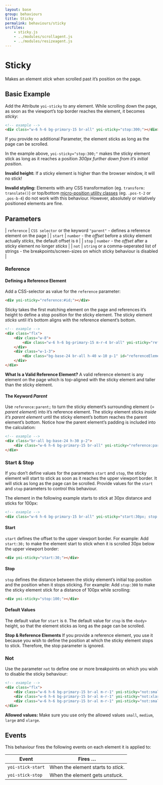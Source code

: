 ```yaml
---
layout: base
group: behaviours
title: Sticky
permalink: behaviours/sticky
srcfiles:
    - sticky.js
    - ../modules/scrollagent.js
    - ../modules/resizeagent.js
---
```


# Sticky

<p class="intro">Makes an element <i>stick</i> when scrolled past it’s position on the page.</p>

## Basic Example

Add the Attribute `yoi-sticky` to any element. While scrolling down the page, as soon as the viewport’s top border reaches the element, it becomes *sticky*:

```html
<!-- example -->
<div class="w-6 h-6 bg-primary-15 br-all" yoi-sticky="stop:300;"></div>
```

<p class="hint hint--primary">If you provide no additional Parameter, the element sticks as long as the page can be scrolled.</p>

In the example above, `yoi-sticky="stop:300;"` makes the sticky element stick as long as it reaches a position *300px further down from it’s initial position*.

<p class="hint hint--negative"><b>Invalid height:</b> If a sticky element is higher than the browser window, it will no stick!</p>

<p class="hint hint--negative"><b>Invalid styling:</b> Elements with any CSS transformation (eg. <code>transform: translate()</code>) or top/bottom <a href="utilities/layout.html#micro-positioning">micro-position utility classes</a> (eg. <code>.pos-t-2</code> or <code>.pos-b-4</code>) do not work with this behaviour. However, absolutely or relatively positioned elements are fine.</p>

## Parameters

| `reference` | `CSS selector` or the keyword `"parent"` - defines a reference element on the page                                 |
| `start`     | `number` - the *offset* before a sticky element actually *sticks*, the default offset is `0`                       |
| `stop`      | `number` - the *offset* after a sticky element no longer *sticks*                                                  |
| `not`       | `string` or a comma-seperated list of strings - the breakpoints/screen-sizes on which sticky behaviour is disabled |

### Reference

#### Defining a Reference Element

Add a CSS-selector as value for the `reference` parameter:

```html
<div yoi-sticky="reference:#id;"></div>
```

Sticky takes the first matching element on the page and references it’s height to define a stop position for the sticky element. The sticky element *sticks* until it’s bottom aligns with the reference element’s bottom.

```html
<!-- example -->
<div class="flx">
    <div class="w-8">
        <div class="w-6 h-6 bg-primary-15 m-r-4 br-all" yoi-sticky="reference:#referenceElement-1;"></div>
    </div>
    <div class="w-1-3">
        <div class="bg-base-24 br-all h-40 w-10 p-1" id="referenceElement-1"></div>
    </div>
</div>
```

<p class="hint hint--primary"><b>What Is a Valid Reference Element?</b> A valid reference element is any element on the page which is top-aligned with the sticky element and taller than the sticky element.</p>

#### The Keyword *Parent*

Use `reference:parent;` to turn the sticky element’s surrounding element (= *parent element*) into it’s reference element. The sticky element sticks *inside it’s parent element* until the sticky element’s bottom reaches the parent element’s bottom. Notice how the parent element’s padding is included into the calculation:

```html
<!-- example -->
<div class="br-all bg-base-24 h-30 p-2">
    <div class="w-6 h-6 bg-primary-15 br-all" yoi-sticky="reference:parent;"></div>
</div>
```

### Start & Stop

If you don’t define values for the parameters `start` and `stop`, the sticky element will start to stick as soon as it reaches the upper viewport border. It will stick as long as the page can be scrolled. Provide values for the `start` and `stop` parameters to control this behaviour.

The element in the following example starts to stick at 30px distance and sticks for 100px:

```html
<!-- example -->
<div class="w-6 h-6 bg-primary-15 br-all" yoi-sticky="start:30px; stop:100;"></div>
```

#### Start

`start` defines the offset to the upper viewport border. For example: Add `start:30;` to make the element start to stick when it is scrolled 30px below the upper viewport border:

```html
<div yoi-sticky="start:30;"></div>
```

#### Stop

`stop` defines the distance between the sticky element’s initial top position and the position when it stops sticking. For example: Add `stop:300` to make the sticky element stick for a distance of 100px while scrolling:

```html
<div yoi-sticky="stop:100;"></div>
```

#### Default Values

The default value for `start` is `0`. The default value for `stop` is the `<body>` height, so that the element sticks as long as the page can be scrolled.

<p class="hint hint--primary"><b>Stop & Reference Elements</b> If you provide a reference element, you use it because you wish to define the position at which the sticky element stops to stick. Therefore, the stop parameter is ignored.</p>

### Not

Use the parameter `not` to define one or more breakpoints on which you wish to disable the sticky behaviour:

```html
<!-- example -->
<div class="flx">
    <div class="w-6 h-6 bg-primary-15 br-al m-r-1" yoi-sticky="not:small;stop:300;"></div>
    <div class="w-6 h-6 bg-primary-15 br-al m-r-1" yoi-sticky="not:xlarge;stop:300;"></div>
    <div class="w-6 h-6 bg-primary-15 br-al m-r-1" yoi-sticky="not:small,medium;stop:300;"></div>
</div>
```

<p class="hint hint--primary"><b>Allowed values:</b> Make sure you use only the allowed values <code>small</code>, <code>medium</code>, <code>large</code> and <code>xlarge</code>.</p>

## Events

This behaviour fires the following events on each element it is applied to:

| Event             | Fires …                                   |
| ----------------- | ----------------------------------------- |
| `yoi-stick-start` | When the element starts to *stick*.       |
| `yoi-stick-stop`  | When the element gets *unstuck*.          |
